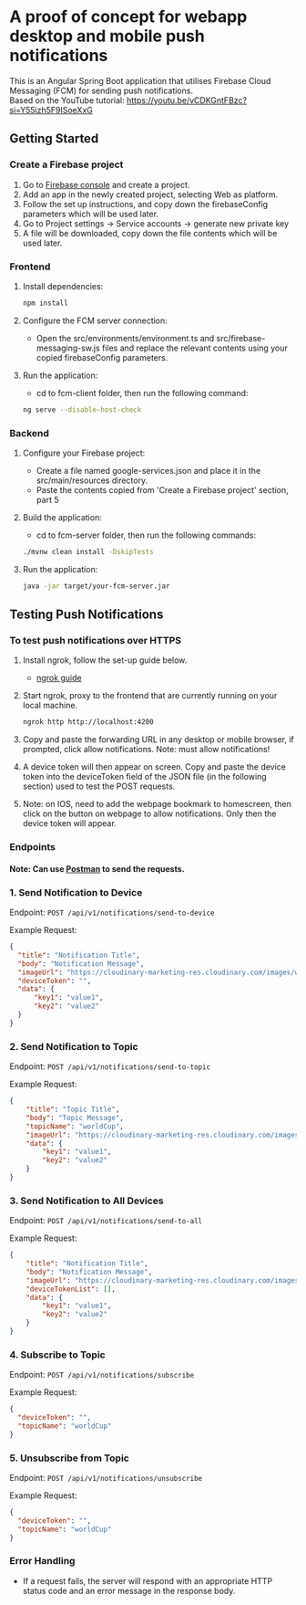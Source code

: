 # A proof of concept for webapp desktop and mobile push notifications
This is an Angular Spring Boot application that utilises Firebase Cloud Messaging (FCM) for sending push notifications.  
Based on the YouTube tutorial: https://youtu.be/vCDKGntFBzc?si=Y55izh5F9ISoeXxG

## Getting Started

### Create a Firebase project
1. Go to [Firebase console](https://console.firebase.google.com/u/0/) and create a project.
2. Add an app in the newly created project, selecting Web as platform.
3. Follow the set up instructions, and copy down the firebaseConfig parameters which will be used later.
4. Go to Project settings -> Service accounts -> generate new private key
5. A file will be downloaded, copy down the file contents which will be used later.

### Frontend

1. Install dependencies:
   ```bash
   npm install
   
2. Configure the FCM server connection:
   *  Open the src/environments/environment.ts and src/firebase-messaging-sw.js files and replace the relevant contents using your copied firebaseConfig parameters.
   
3. Run the application:
   * cd to fcm-client folder, then run the following command: <br>
   
    ```bash
    ng serve --disable-host-check

### Backend

1. Configure your Firebase project:
   * Create a file named google-services.json and place it in the src/main/resources directory.
   * Paste the contents copied from 'Create a Firebase project' section, part 5

2. Build the application:
   * cd to fcm-server folder, then run the following commands: <br>
   
   ```bash
   ./mvnw clean install -DskipTests

3. Run the application:

   ```bash
   java -jar target/your-fcm-server.jar

## Testing Push Notifications  

### To test push notifications over HTTPS

1. Install ngrok, follow the set-up guide below.
   * [ngrok guide](https://ngrok.com/docs/getting-started/) <br>

2. Start ngrok, proxy to the frontend that are currently running on your local machine.

    ```bash
   ngrok http http://localhost:4200

3. Copy and paste the forwarding URL in any desktop or mobile browser, if prompted, click allow notifications. Note: must allow notifications!
4. A device token will then appear on screen. Copy and paste the device token into the deviceToken field of the JSON file (in the following section) used to test the POST requests.
5. Note: on IOS, need to add the webpage bookmark to homescreen, then click on the button on webpage to allow notifications. Only then the device token will appear.


### **Endpoints**
#### Note: Can use [Postman](https://www.postman.com/downloads/) to send the requests.

### **1\. Send Notification to Device**

Endpoint: `POST /api/v1/notifications/send-to-device`

Example Request:

```json
{
  "title": "Notification Title",
  "body": "Notification Message",
  "imageUrl": "https://cloudinary-marketing-res.cloudinary.com/images/w_1000,c_scale/v1679921049/Image_URL_header/Image_URL_header-png?_i=AA",
  "deviceToken": "",
  "data": {
      "key1": "value1",
      "key2": "value2"
  }
}
```

### **2\. Send Notification to Topic**

Endpoint: `POST /api/v1/notifications/send-to-topic`

Example Request:

```json
{
    "title": "Topic Title",
    "body": "Topic Message",
    "topicName": "worldCup",
    "imageUrl": "https://cloudinary-marketing-res.cloudinary.com/images/w_1000,c_scale/v1679921049/Image_URL_header/Image_URL_header-png?_i=AA",
    "data": {
        "key1": "value1",
        "key2": "value2"
    }
}
```

### **3\. Send Notification to All Devices**

Endpoint: `POST /api/v1/notifications/send-to-all`

Example Request:

```json
{
    "title": "Notification Title",
    "body": "Notification Message",
    "imageUrl": "https://cloudinary-marketing-res.cloudinary.com/images/w_1000,c_scale/v1679921049/Image_URL_header/Image_URL_header-png?_i=AA",
    "deviceTokenList": [], 
    "data": {
        "key1": "value1",
        "key2": "value2"
    }
}
```

### **4\. Subscribe to Topic**

Endpoint: `POST /api/v1/notifications/subscribe`

Example Request:

```json
{
  "deviceToken": "",
  "topicName": "worldCup"
}
```

### **5\. Unsubscribe from Topic**

Endpoint: `POST /api/v1/notifications/unsubscribe`

Example Request:

```json
{
  "deviceToken": "",
  "topicName": "worldCup"
}
```

### **Error Handling**

* If a request fails, the server will respond with an appropriate HTTP status code and an error message in the response body.

